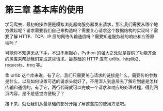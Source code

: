 # 第三章 基本库的使用

学习爬虫，最初的操作便是模拟浏览器向服务器发出请求，那么我们需要从哪个地方做起呢？请求需要我们自己来构造吗？需要关心请求这个数据结构的实现吗？需要了解 HTTP、TCP、IP 层的网络传输通信吗？需要知道服务器的响应和应答原理吗？

可能你不知道无从下手，不过不用担心，Python 的强大之处就是提供了功能齐全的类库来帮助我们完成这些请求。最基础的 HTTP 库有 urllib、httplib2、requests、treq 等。

拿 urllib 这个库来说，有了它，我们只需要关心请求的链接是什么，需要传的参数是什么，以及如何设置可选的请求头就好了，不用深入到底层去了解它到底是怎样传输和通信的。有了它，两行代码就可以完成一个请求和响应的处理过程，得到网页内容，是不是感觉方便极了？

接下来，就让我们从最基础的部分开始了解这些库的使用方法吧。